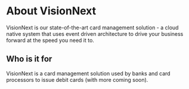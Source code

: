 # About VisionNext
VisionNext is our state-of-the-art card management solution - a cloud native system that uses event driven architecture to drive your business forward at the speed you need it to.

## Who is it for 
VisionNext is a card management solution used by banks and card processors to issue debit cards (with more coming soon).
